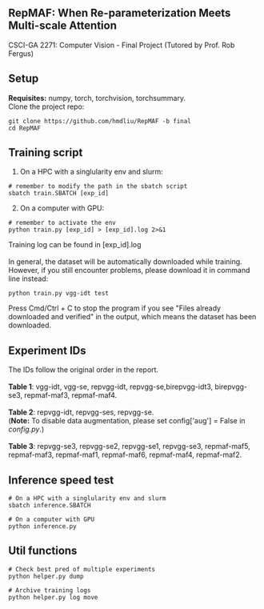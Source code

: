 ## RepMAF: When Re-parameterization Meets Multi-scale Attention

CSCI-GA 2271: Computer Vision - Final Project (Tutored by Prof. Rob Fergus)

## Setup
**Requisites:** numpy, torch, torchvision, torchsummary. \
Clone the project repo:
```
git clone https://github.com/hmdliu/RepMAF -b final
cd RepMAF
```

## Training script
1) On a HPC with a singlularity env and slurm:
```
# remember to modify the path in the sbatch script
sbatch train.SBATCH [exp_id]
```
2) On a computer with GPU:
```
# remember to activate the env
python train.py [exp_id] > [exp_id].log 2>&1 
```
Training log can be found in \[exp_id\].log \
\
In general, the dataset will be automatically downloaded while training. However, if you still encounter problems, please download it in command line instead:
```
python train.py vgg-idt test
```
Press Cmd/Ctrl + C to stop the program if you see "Files already downloaded and verified" in the output, which means the dataset has been downloaded.

## Experiment IDs
The IDs follow the original order in the report. \
\
**Table 1**: vgg-idt, vgg-se, repvgg-idt, repvgg-se,birepvgg-idt3, birepvgg-se3, repmaf-maf3, repmaf-maf4. \
\
**Table 2**: repvgg-idt, repvgg-ses, repvgg-se. \
(**Note:** To disable data augmentation, please set config\['aug'\] = False in *config.py*.) \
\
**Table 3**: repvgg-se3, repvgg-se2, repvgg-se1, repvgg-se3, repmaf-maf5, repmaf-maf3, repmaf-maf1, repmaf-maf6, repmaf-maf4, repmaf-maf2. 

## Inference speed test
```
# On a HPC with a singlularity env and slurm
sbatch inference.SBATCH

# On a computer with GPU
python inference.py
```

## Util functions
```
# Check best pred of multiple experiments
python helper.py dump

# Archive training logs
python helper.py log move
```